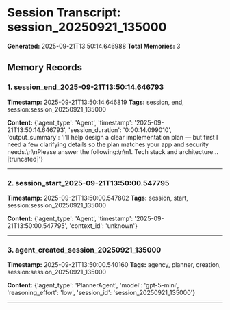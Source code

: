 # Session Transcript: session_20250921_135000

**Generated:** 2025-09-21T13:50:14.646988
**Total Memories:** 3

## Memory Records

### 1. session_end_2025-09-21T13:50:14.646793

**Timestamp:** 2025-09-21T13:50:14.646819
**Tags:** session, end, session:session_20250921_135000

**Content:** {'agent_type': 'Agent', 'timestamp': '2025-09-21T13:50:14.646793', 'session_duration': '0:00:14.099010', 'output_summary': 'I’ll help design a clear implementation plan — but first I need a few clarifying details so the plan matches your app and security needs.\n\nPlease answer the following:\n\n1. Tech stack and architecture...[truncated]'}

---

### 2. session_start_2025-09-21T13:50:00.547795

**Timestamp:** 2025-09-21T13:50:00.547802
**Tags:** session, start, session:session_20250921_135000

**Content:** {'agent_type': 'Agent', 'timestamp': '2025-09-21T13:50:00.547795', 'context_id': 'unknown'}

---

### 3. agent_created_session_20250921_135000

**Timestamp:** 2025-09-21T13:50:00.540160
**Tags:** agency, planner, creation, session:session_20250921_135000

**Content:** {'agent_type': 'PlannerAgent', 'model': 'gpt-5-mini', 'reasoning_effort': 'low', 'session_id': 'session_20250921_135000'}

---

